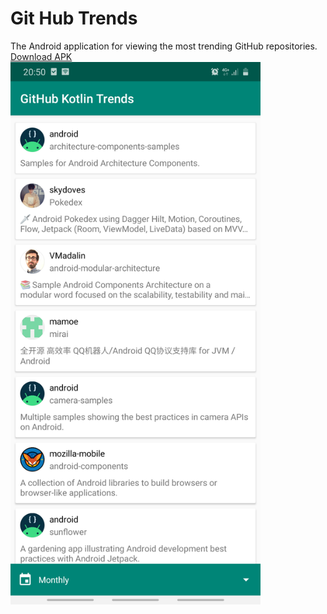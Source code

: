 # Git Hub Trends
The Android application for viewing the most trending GitHub repositories.  
[Download APK](https://drive.google.com/file/d/1ExPs7OEHJ0yXJ1ZNYGLKV9P8BW18BiJk/view?usp=sharing)  
<img src="/app_screenshot.png" alt="App Screenshot" width="400px">
